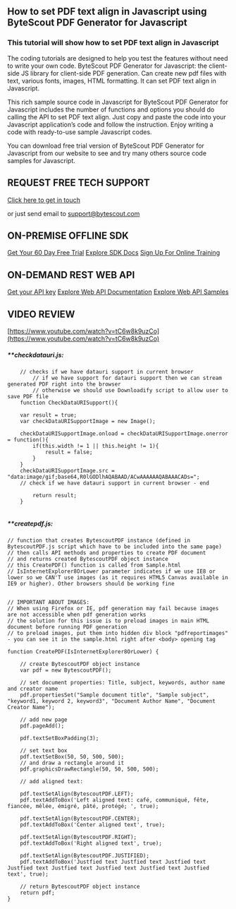 ## How to set PDF text align in Javascript using ByteScout PDF Generator for Javascript

### This tutorial will show how to set PDF text align in Javascript

The coding tutorials are designed to help you test the features without need to write your own code. ByteScout PDF Generator for Javascript: the client-side JS library for client-side PDF generation. Can create new pdf files with text, various fonts, images, HTML formatting. It can set PDF text align in Javascript.

This rich sample source code in Javascript for ByteScout PDF Generator for Javascript includes the number of functions and options you should do calling the API to set PDF text align. Just copy and paste the code into your Javascript application’s code and follow the instruction. Enjoy writing a code with ready-to-use sample Javascript codes.

You can download free trial version of ByteScout PDF Generator for Javascript from our website to see and try many others source code samples for Javascript.

## REQUEST FREE TECH SUPPORT

[Click here to get in touch](https://bytescout.zendesk.com/hc/en-us/requests/new?subject=ByteScout%20PDF%20Generator%20for%20Javascript%20Question)

or just send email to [support@bytescout.com](mailto:support@bytescout.com?subject=ByteScout%20PDF%20Generator%20for%20Javascript%20Question) 

## ON-PREMISE OFFLINE SDK 

[Get Your 60 Day Free Trial](https://bytescout.com/download/web-installer?utm_source=github-readme)
[Explore SDK Docs](https://bytescout.com/documentation/index.html?utm_source=github-readme)
[Sign Up For Online Training](https://academy.bytescout.com/)


## ON-DEMAND REST WEB API

[Get your API key](https://pdf.co/documentation/api?utm_source=github-readme)
[Explore Web API Documentation](https://pdf.co/documentation/api?utm_source=github-readme)
[Explore Web API Samples](https://github.com/bytescout/ByteScout-SDK-SourceCode/tree/master/PDF.co%20Web%20API)

## VIDEO REVIEW

[https://www.youtube.com/watch?v=tC6w8k9uzCo](https://www.youtube.com/watch?v=tC6w8k9uzCo)




<!-- code block begin -->

##### ****checkdatauri.js:**
    
```
	// checks if we have datauri support in current browser
        // if we have support for datauri support then we can stream generated PDF right into the browser
        // otherwise we should use Downloadify script to allow user to save PDF file
	function CheckDataURISupport(){

	var result = true;
	var checkDataURISupportImage = new Image();

	checkDataURISupportImage.onload = checkDataURISupportImage.onerror = function(){
		if(this.width != 1 || this.height != 1){
			result = false;
		}
	}
	checkDataURISupportImage.src = "data:image/gif;base64,R0lGODlhAQABAAD/ACwAAAAAAQABAAACADs=";
	// check if we have datauri support in current browser - end

		return result;
	}


```

<!-- code block end -->    

<!-- code block begin -->

##### ****createpdf.js:**
    
```
// function that creates BytescoutPDF instance (defined in BytescoutPDF.js script which have to be included into the same page)
// then calls API methods and properties to create PDF document
// and returns created BytescoutPDF object instance
// this CreatePDF() function is called from Sample.html
// IsInternetExplorer8OrLower parameter indicates if we use IE8 or lower so we CAN'T use images (as it requires HTML5 Canvas available in IE9 or higher). Other browsers should be working fine


// IMPORTANT ABOUT IMAGES: 
// When using Firefox or IE, pdf generation may fail because images are not accessible when pdf generation works
// the solution for this issue is to preload images in main HTML document before running PDF generation
// to preload images, put them into hidden div block "pdfreportimages" - you can see it in the sample.html right after <body> opening tag

function CreatePDF(IsInternetExplorer8OrLower) {

    // create BytescoutPDF object instance
    var pdf = new BytescoutPDF();

    // set document properties: Title, subject, keywords, author name and creator name
    pdf.propertiesSet("Sample document title", "Sample subject", "keyword1, keyword 2, keyword3", "Document Author Name", "Document Creator Name");

    // add new page
    pdf.pageAdd();
    
    pdf.textSetBoxPadding(3);

    // set text box
    pdf.textSetBox(50, 50, 500, 500);
    // and draw a rectangle around it
    pdf.graphicsDrawRectangle(50, 50, 500, 500);

    // add aligned text:

    pdf.textSetAlign(BytescoutPDF.LEFT);
    pdf.textAddToBox('Left aligned text: café, communiqué, fête, fiancée, mêlée, émigré, pâté, protégé; ', true);

    pdf.textSetAlign(BytescoutPDF.CENTER);
    pdf.textAddToBox('Center aligned text', true);

    pdf.textSetAlign(BytescoutPDF.RIGHT);
    pdf.textAddToBox('Right aligned text', true);

    pdf.textSetAlign(BytescoutPDF.JUSTIFIED);
    pdf.textAddToBox('Justfied text Justfied text Justfied text Justfied text Justfied text Justfied text Justfied text Justfied text', true);

    // return BytescoutPDF object instance
    return pdf;
}


```

<!-- code block end -->